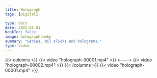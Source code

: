 ```yaml
---
title: Holograph
tags: [Digital]

type: docs
date: 2022-01-01
bookToc: false
image: holograph.webp
summary: "Series. Oil slicks and holograms."
type: video
---
```


{{< columns >}}
{{< video "holograph-00001.mp4" >}}
<--->
{{< video "holograph-00002.mp4" >}}
{{< /columns >}}
{{< video "holograph-00001.mp4" >}}